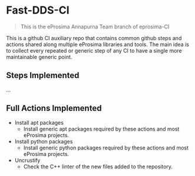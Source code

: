 # Fast-DDS-CI

> This is the eProsima Annapurna Team branch of eprosima-CI

This is a github CI auxiliary repo that contains common github steps and actions shared along multiple eProsima libraries and tools.
The main idea is to collect every repeated or generic step of any CI to have a single more maintainable generic point.

## Steps Implemented

...

## Full Actions Implemented

* Install apt packages
  * Install generic apt packages required by these actions and most eProsima projects.
* Install python packages
  * Install generic python packages required by these actions and most eProsima projects.
* Uncrustify
  * Check the C++ linter of the new files added to the repository.
